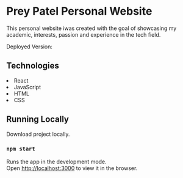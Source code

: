 # Prey Patel Personal Website

This personal website iwas created with the goal of showcasing my academic, interests, passion and experience in the tech field. 

Deployed Version:

## Technologies

<li>React</li>
<li>JavaScript</li>
<li>HTML</li>
<li>CSS</li>

## Running Locally

Download project locally.

### `npm start`

Runs the app in the development mode.\
Open [http://localhost:3000](http://localhost:3000) to view it in the browser.